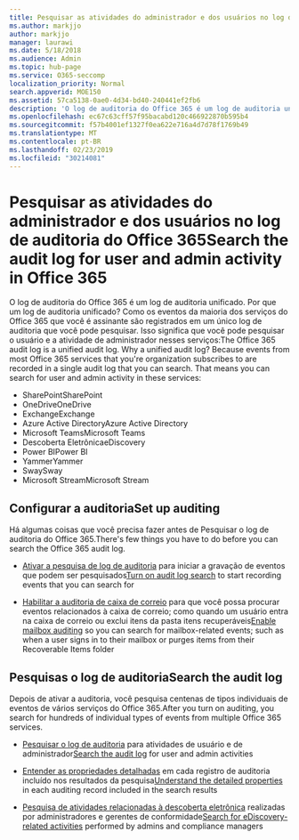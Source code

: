 ```yaml
---
title: Pesquisar as atividades do administrador e dos usuários no log de auditoria do Office 365
ms.author: markjjo
author: markjjo
manager: laurawi
ms.date: 5/18/2018
ms.audience: Admin
ms.topic: hub-page
ms.service: O365-seccomp
localization_priority: Normal
search.appverid: MOE150
ms.assetid: 57ca5138-0ae0-4d34-bd40-240441ef2fb6
description: 'O log de auditoria do Office 365 é um log de auditoria unificado. Por que um log de auditoria unificado? Como os eventos da maioria dos serviços do Office 365 que você é assinante são registrados em um único log de auditoria que você pode pesquisar. Isso significa que você pode pesquisar o usuário e a atividade de administrador nesses serviços:'
ms.openlocfilehash: ec67c63cff57f95bacabd120c466922870b595b4
ms.sourcegitcommit: f57b4001ef1327f0ea622e716a4d7d78f1769b49
ms.translationtype: MT
ms.contentlocale: pt-BR
ms.lasthandoff: 02/23/2019
ms.locfileid: "30214081"
---
```

# <a name="search-the-audit-log-for-user-and-admin-activity-in-office-365"></a><span data-ttu-id="aab53-106">Pesquisar as atividades do administrador e dos usuários no log de auditoria do Office 365</span><span class="sxs-lookup"><span data-stu-id="aab53-106">Search the audit log for user and admin activity in Office 365</span></span>

<span data-ttu-id="aab53-p102">O log de auditoria do Office 365 é um log de auditoria unificado. Por que um log de auditoria unificado? Como os eventos da maioria dos serviços do Office 365 que você é assinante são registrados em um único log de auditoria que você pode pesquisar. Isso significa que você pode pesquisar o usuário e a atividade de administrador nesses serviços:</span><span class="sxs-lookup"><span data-stu-id="aab53-p102">The Office 365 audit log is a unified audit log. Why a unified audit log? Because events from most Office 365 services that you're organization subscribes to are recorded in a single audit log that you can search. That means you can search for user and admin activity in these services:</span></span> 
  
- <span data-ttu-id="aab53-111">SharePoint</span><span class="sxs-lookup"><span data-stu-id="aab53-111">SharePoint</span></span>
- <span data-ttu-id="aab53-112">OneDrive</span><span class="sxs-lookup"><span data-stu-id="aab53-112">OneDrive</span></span>
- <span data-ttu-id="aab53-113">Exchange</span><span class="sxs-lookup"><span data-stu-id="aab53-113">Exchange</span></span>
- <span data-ttu-id="aab53-114">Azure Active Directory</span><span class="sxs-lookup"><span data-stu-id="aab53-114">Azure Active Directory</span></span>
- <span data-ttu-id="aab53-115">Microsoft Teams</span><span class="sxs-lookup"><span data-stu-id="aab53-115">Microsoft Teams</span></span>
- <span data-ttu-id="aab53-116">Descoberta Eletrônica</span><span class="sxs-lookup"><span data-stu-id="aab53-116">eDiscovery</span></span>
- <span data-ttu-id="aab53-117">Power BI</span><span class="sxs-lookup"><span data-stu-id="aab53-117">Power BI</span></span>
- <span data-ttu-id="aab53-118">Yammer</span><span class="sxs-lookup"><span data-stu-id="aab53-118">Yammer</span></span>
- <span data-ttu-id="aab53-119">Sway</span><span class="sxs-lookup"><span data-stu-id="aab53-119">Sway</span></span>
- <span data-ttu-id="aab53-120">Microsoft Stream</span><span class="sxs-lookup"><span data-stu-id="aab53-120">Microsoft Stream</span></span>
   
 ## <a name="set-up-auditing"></a><span data-ttu-id="aab53-121">Configurar a auditoria</span><span class="sxs-lookup"><span data-stu-id="aab53-121">Set up auditing</span></span>
  
<span data-ttu-id="aab53-122">Há algumas coisas que você precisa fazer antes de Pesquisar o log de auditoria do Office 365.</span><span class="sxs-lookup"><span data-stu-id="aab53-122">There's few things you have to do before you can search the Office 365 audit log.</span></span>
  
- <span data-ttu-id="aab53-123">[Ativar a pesquisa de log de auditoria](turn-audit-log-search-on-or-off.md) para iniciar a gravação de eventos que podem ser pesquisados</span><span class="sxs-lookup"><span data-stu-id="aab53-123">[Turn on audit log search](turn-audit-log-search-on-or-off.md) to start recording events that you can search for</span></span> 
    
- <span data-ttu-id="aab53-124">[Habilitar a auditoria de caixa de correio](enable-mailbox-auditing.md) para que você possa procurar eventos relacionados à caixa de correio; como quando um usuário entra na caixa de correio ou exclui itens da pasta itens recuperáveis</span><span class="sxs-lookup"><span data-stu-id="aab53-124">[Enable mailbox auditing](enable-mailbox-auditing.md) so you can search for mailbox-related events; such as when a user signs in to their mailbox or purges items from their Recoverable Items folder</span></span> 
    
 ## <a name="search-the-audit-log"></a><span data-ttu-id="aab53-125">Pesquisas o log de auditoria</span><span class="sxs-lookup"><span data-stu-id="aab53-125">Search the audit log</span></span>
  
<span data-ttu-id="aab53-126">Depois de ativar a auditoria, você pesquisa centenas de tipos individuais de eventos de vários serviços do Office 365.</span><span class="sxs-lookup"><span data-stu-id="aab53-126">After you turn on auditing, you search for hundreds of individual types of events from multiple Office 365 services.</span></span>
  
- <span data-ttu-id="aab53-127">[Pesquisar o log de auditoria](search-the-audit-log-in-security-and-compliance.md) para atividades de usuário e de administrador</span><span class="sxs-lookup"><span data-stu-id="aab53-127">[Search the audit log](search-the-audit-log-in-security-and-compliance.md) for user and admin activities</span></span> 
    
- <span data-ttu-id="aab53-128">[Entender as propriedades detalhadas](detailed-properties-in-the-office-365-audit-log.md) em cada registro de auditoria incluído nos resultados da pesquisa</span><span class="sxs-lookup"><span data-stu-id="aab53-128">[Understand the detailed properties](detailed-properties-in-the-office-365-audit-log.md) in each auditing record included in the search results</span></span> 
    
- <span data-ttu-id="aab53-129">[Pesquisa de atividades relacionadas à descoberta eletrônica](search-for-ediscovery-activities-in-the-audit-log.md) realizadas por administradores e gerentes de conformidade</span><span class="sxs-lookup"><span data-stu-id="aab53-129">[Search for eDiscovery-related activities](search-for-ediscovery-activities-in-the-audit-log.md) performed by admins and compliance managers</span></span> 
